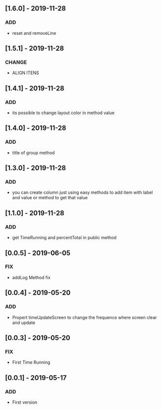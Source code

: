 ## [1.6.0] - 2019-11-28
### ADD
- reset and removeLine


## [1.5.1] - 2019-11-28
### CHANGE
- ALIGN ITENS

## [1.4.1] - 2019-11-28
### ADD
- its possible to change layout color in method value


## [1.4.0] - 2019-11-28
### ADD
- title of group method

## [1.3.0] - 2019-11-28
### ADD
- you can create column just using easy methods to add item with label and value or method to get that value

## [1.1.0] - 2019-11-28
### ADD
- get TimeRunning and percentTotal in public method


## [0.0.5] - 2019-06-05
### FIX
- addLog Method fix

## [0.0.4] - 2019-05-20
### ADD
- Propert timeUpdateScreen to change the frequence where screen clear and update

## [0.0.3] - 2019-05-20
### FIX
- First Time Running 

## [0.0.1] - 2019-05-17
### ADD
- First version
